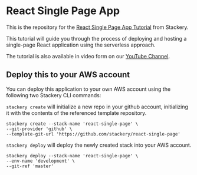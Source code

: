 # React Single Page App

This is the repository for the [React Single Page App Tutorial](https://docs.stackery.io/docs/tutorials/react-spa-tutorial/) from Stackery.

This tutorial will guide you through the process of deploying and hosting a single-page React application using the serverless approach.

The tutorial is also available in video form on our [YouTube Channel](https://www.youtube.com/watch?v=3-00V9sYhpo&list=PLR310Kv1_epF2vuPK_KhqP79RKiY2Kyoz).

## Deploy this to your AWS account

You can deploy this application to your own AWS account using the following two Stackery CLI commands:

`stackery create` will initialize a new repo in your github account, initializing it with the contents of the referenced template repository.

```
stackery create --stack-name 'react-single-page' \
--git-provider 'github' \
--template-git-url 'https://github.com/stackery/react-single-page'
```

`stackery deploy` will deploy the newly created stack into your AWS account.

```
stackery deploy --stack-name 'react-single-page' \
--env-name 'development' \
--git-ref 'master'
```
